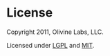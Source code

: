 License
=======

Copyright 2011, Olivine Labs, LLC.

Licensed under [LGPL](http://www.gnu.org/licenses/lgpl.html) and
[MIT](http://www.opensource.org/licenses/mit-license.php).
